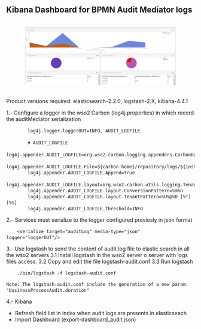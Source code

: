
## Kibana Dashboard for BPMN Audit Mediator logs
<br/>
<div align="center">
<img src="https://raw.githubusercontent.com/manueltoscanoferrera/BPMN-audit-mediator-for-WSO2-ESB/master/KibanaDashboard/dashboard_audit.png" width="80%" height="80%" />
</div>
<br/>


Product versions required: elasticsearch-2.2.0, logstash-2.X, kibana-4.4.1
  

1.- Configure a logger in the wso2 Carbon (log4j.properties) in which record the auditMediator serialization
```
		log4j.logger.loggerOUT=INFO, AUDIT_LOGFILE

		# AUDIT_LOGFILE
		log4j.appender.AUDIT_LOGFILE=org.wso2.carbon.logging.appenders.CarbonDailyRollingFileAppender
		log4j.appender.AUDIT_LOGFILE.File=${carbon.home}/repository/logs/${instance.log}/audit${instance.log}.log
		log4j.appender.AUDIT_LOGFILE.Append=true
		log4j.appender.AUDIT_LOGFILE.layout=org.wso2.carbon.utils.logging.TenantAwarePatternLayout
		log4j.appender.AUDIT_LOGFILE.layout.ConversionPattern=%m%n
		log4j.appender.AUDIT_LOGFILE.layout.TenantPattern=%U%@%D [%T] [%S]
		log4j.appender.AUDIT_LOGFILE.threshold=INFO
```

2.- Services must serialize to the logger configured previosly in json format
```
    <serialize target="auditLog" media-type="json" logger="loggerOUT"/>
```
3.- Use logstash to send the content of audit.log file to elastic search in all the wso2 servers
    3.1 Install logstash in the wso2 server o server with logs files access.
    3.2 Copy and edit the file logstash-audit.conf
    3.3 Run logstash 
```		
    ./bin/logstash -f logstash-audit.conf
``` 
    Note: The logstash-audit.conf include the generation of a new param: "businessProcessAudit.duration"

4.- Kibana
* Refresh field list in index when audit logs are presents in elasticseach
* Import Dashboard (export-dashboard_audit.json)
